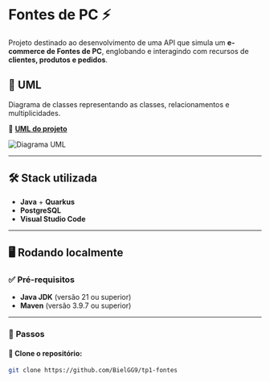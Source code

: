 # **Fontes de PC** ⚡  
Projeto destinado ao desenvolvimento de uma API que simula um **e-commerce de Fontes de PC**, englobando e interagindo com recursos de **clientes, produtos e pedidos**.  

## 📌 **UML**  
Diagrama de classes representando as classes, relacionamentos e multiplicidades.  

📂 **[UML do projeto](Documents/UMLtp1-fontes.png)**  

![Diagrama UML](docs/UML-tp1-fontes.png)

---

## 🛠 **Stack utilizada**  
- **Java** + **Quarkus**  
- **PostgreSQL**  
- **Visual Studio Code**  

---

## 🖥️ **Rodando localmente**  

### ✅ **Pré-requisitos**  
- **Java JDK** (versão 21 ou superior)  
- **Maven** (versão 3.9.7 ou superior)  

---

### 📌 **Passos**  

#### 🔹 Clone o repositório:  

```sh
git clone https://github.com/BielGG9/tp1-fontes
